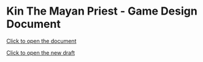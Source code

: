 # Kin The Mayan Priest - Game Design Document

[Click to open the document](https://docs.google.com/document/d/1W3WD44nnxjgITXwWdMFwgDcsethDeLP8gzhE-ggH2HI/edit?ts=5dbafa2b#heading=h.i4w7iwn1tb32)

[Click to open the new draft](https://docs.google.com/document/d/1MTqmcHNGa_4siqIXGR80qxuMBY63evtMKmKB3cmpaOk/edit?usp=sharing)
